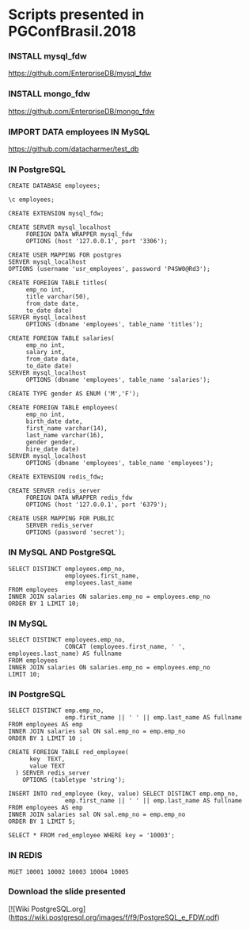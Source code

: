 # Scripts presented in PGConfBrasil.2018 #

### INSTALL mysql_fdw ###

https://github.com/EnterpriseDB/mysql_fdw

### INSTALL mongo_fdw ###

https://github.com/EnterpriseDB/mongo_fdw

### IMPORT DATA employees IN MySQL ###

https://github.com/datacharmer/test_db

### IN PostgreSQL ###
```
CREATE DATABASE employees;

\c employees;

CREATE EXTENSION mysql_fdw;

CREATE SERVER mysql_localhost
     FOREIGN DATA WRAPPER mysql_fdw
     OPTIONS (host '127.0.0.1', port '3306');

CREATE USER MAPPING FOR postgres
SERVER mysql_localhost
OPTIONS (username 'usr_employees', password 'P4SW0@Rd3');

CREATE FOREIGN TABLE titles(
     emp_no int,
     title varchar(50),
     from_date date,
     to_date date)
SERVER mysql_localhost
     OPTIONS (dbname 'employees', table_name 'titles');

CREATE FOREIGN TABLE salaries(
     emp_no int,
     salary int,
     from_date date,
     to_date date)
SERVER mysql_localhost
     OPTIONS (dbname 'employees', table_name 'salaries');

CREATE TYPE gender AS ENUM ('M','F');

CREATE FOREIGN TABLE employees(
     emp_no int,
     birth_date date,
     first_name varchar(14),
     last_name varchar(16),
     gender gender,
     hire_date date)
SERVER mysql_localhost
     OPTIONS (dbname 'employees', table_name 'employees');

CREATE EXTENSION redis_fdw;
  
CREATE SERVER redis_server 
     FOREIGN DATA WRAPPER redis_fdw 
     OPTIONS (host '127.0.0.1', port '6379');
 
CREATE USER MAPPING FOR PUBLIC
     SERVER redis_server
     OPTIONS (password 'secret');
```

### IN MySQL AND PostgreSQL ###
```
SELECT DISTINCT employees.emp_no,
                employees.first_name,
                employees.last_name
FROM employees
INNER JOIN salaries ON salaries.emp_no = employees.emp_no
ORDER BY 1 LIMIT 10;
```
### IN MySQL ###
```
SELECT DISTINCT employees.emp_no,
                CONCAT (employees.first_name, ' ', employees.last_name) AS fullname
FROM employees
INNER JOIN salaries ON salaries.emp_no = employees.emp_no
LIMIT 10;
```
### IN PostgreSQL ###
```
SELECT DISTINCT emp.emp_no,
                emp.first_name || ' ' || emp.last_name AS fullname
FROM employees AS emp
INNER JOIN salaries sal ON sal.emp_no = emp.emp_no
ORDER BY 1 LIMIT 10 ;

CREATE FOREIGN TABLE red_employee(
      key  TEXT,
	  value TEXT
  ) SERVER redis_server
    OPTIONS (tabletype 'string');

INSERT INTO red_employee (key, value) SELECT DISTINCT emp.emp_no, 
                emp.first_name || ' ' || emp.last_name AS fullname
FROM employees AS emp
INNER JOIN salaries sal ON sal.emp_no = emp.emp_no
ORDER BY 1 LIMIT 5;

SELECT * FROM red_employee WHERE key = '10003';
```
### IN REDIS ###
```
MGET 10001 10002 10003 10004 10005
```

### Download the slide presented ###

[![Wiki PostgreSQL.org] (https://wiki.postgresql.org/images/f/f9/PostgreSQL_e_FDW.pdf)